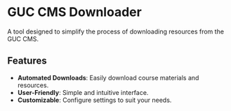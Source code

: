 # GUC CMS Downloader

A tool designed to simplify the process of downloading resources from the GUC CMS.

## Features

- **Automated Downloads**: Easily download course materials and resources.
- **User-Friendly**: Simple and intuitive interface.
- **Customizable**: Configure settings to suit your needs.
